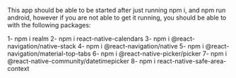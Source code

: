 This app should be able to be started after just running npm i, and npm run android, however if you are not able to get it running, you should be able to with the following packages:

1- npm i realm
2- npm i react-native-calendars
3- npm i @react-navigation/native-stack
4- npm i @react-navigation/native
5- npm i @react-navigation/material-top-tabs
6- npm i @react-native-picker/picker
7- npm i @react-native-community/datetimepicker
8- npm i react-native-safe-area-context
